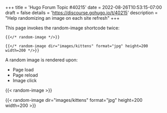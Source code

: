 +++
title = 'Hugo Forum Topic #40215'
date = 2022-08-26T10:53:15-07:00
draft = false
details = 'https://discourse.gohugo.io/t/40215'
description = "Help randomizing an image on each site refresh"
+++

This page invokes the random-image shortcode twice:

```text
{{</* random-image */>}}

{{</* random-image dir="images/kittens" format="jpg" height=200 width=200 */>}}
```

A random image is rendered upon:

- Page load
- Page reload
- Image click

{{< random-image >}}

{{< random-image dir="images/kittens" format="jpg" height=200 width=200 >}}
